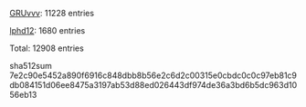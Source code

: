 [GRUvvv](https://github.com/X33R00): 11228 entries

[lphd12](https://github.com/lphd12): 1680 entries

Total: 12908 entries

sha512sum 7e2c90e5452a890f6916c848dbb8b56e2c6d2c00315e0cbdc0c0c97eb81c9db084151d06ee8475a3197ab53d88ed026443df974de36a3bd6b5dc963d1056eb13
